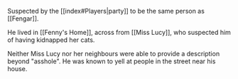 Suspected by the [[index#Players|party]] to be the same person as [[Fengar]].

He lived in [[Fenny's Home]], across from [[Miss Lucy]], who suspected him of having kidnapped her cats.

Neither Miss Lucy nor her neighbours were able to provide a description beyond "asshole". He was known to yell at people in the street near his house.